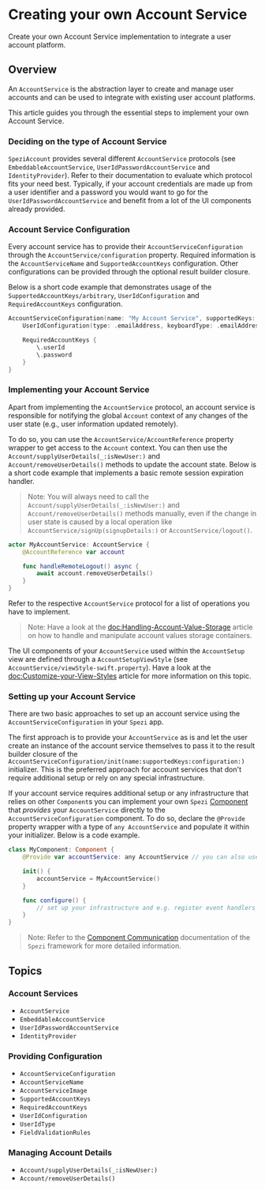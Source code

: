 # Creating your own Account Service

Create your own Account Service implementation to integrate a user account platform.

<!--
                  
This source file is part of the Spezi open-source project

SPDX-FileCopyrightText: 2023 Stanford University and the project authors (see CONTRIBUTORS.md)

SPDX-License-Identifier: MIT
             
-->

## Overview

An `AccountService` is the abstraction layer to create and manage user accounts and can be used to integrate with existing 
user account platforms.

This article guides you through the essential steps to implement your own Account Service.

### Deciding on the type of Account Service

`SpeziAccount` provides several different ``AccountService`` protocols (see ``EmbeddableAccountService``, ``UserIdPasswordAccountService`` and ``IdentityProvider``).
Refer to their documentation to evaluate which protocol fits your need best. Typically, if your account credentials are made up from a user identifier
and a password you would want to go for the ``UserIdPasswordAccountService`` and benefit from a lot of the UI components already provided.

### Account Service Configuration

Every account service has to provide their ``AccountServiceConfiguration`` through the ``AccountService/configuration`` property. Required information is
the ``AccountServiceName`` and ``SupportedAccountKeys`` configuration. Other configurations can be provided through the optional result builder closure.

Below is a short code example that demonstrates usage of the ``SupportedAccountKeys/arbitrary``, ``UserIdConfiguration`` and ``RequiredAccountKeys`` configuration.

```swift
AccountServiceConfiguration(name: "My Account Service", supportedKeys: .arbitrary) {
    UserIdConfiguration(type: .emailAddress, keyboardType: .emailAddress) // the default for this configuration

    RequiredAccountKeys {
        \.userId
        \.password
    }
}
```

### Implementing your Account Service

Apart from implementing the ``AccountService`` protocol, an account service is responsible for notifying the global ``Account`` context
of any changes of the user state (e.g., user information updated remotely).

To do so, you can use the ``AccountService/AccountReference`` property wrapper to get access to the ``Account`` context.
You can then use the ``Account/supplyUserDetails(_:isNewUser:)`` and ``Account/removeUserDetails()`` methods
to update the account state.
Below is a short code example that implements a basic remote session expiration handler.

> Note: You will always need to call the ``Account/supplyUserDetails(_:isNewUser:)`` and ``Account/removeUserDetails()`` methods manually,
even if the change in user state is caused by a local operation like ``AccountService/signUp(signupDetails:)`` or ``AccountService/logout()``.

```swift
actor MyAccountService: AccountService {
    @AccountReference var account

    func handleRemoteLogout() async {
        await account.removeUserDetails()
    }
}
```

Refer to the respective ``AccountService`` protocol for a list of operations you have to implement.

> Note: Have a look at the <doc:Handling-Account-Value-Storage> article on how to handle and manipulate account values storage containers.

The UI components of your ``AccountService`` used within the ``AccountSetup`` view are defined through a ``AccountSetupViewStyle`` (see ``AccountService/viewStyle-swift.property``).
Have a look at the <doc:Customize-your-View-Styles> article for more information on this topic.

### Setting up your Account Service

There are two basic approaches to set up an account service using the ``AccountServiceConfiguration`` in your `Spezi` app.

The first approach is to provide your ``AccountService`` as is and let the user create an instance of the account service themselves to
pass it to the result builder closure of the ``AccountServiceConfiguration/init(name:supportedKeys:configuration:)`` initializer.
This is the preferred approach for account services that don't require additional setup or rely on any special infrastructure.

If your account service requires additional setup or any infrastructure that relies on other `Component`s you can implement
your own `Spezi` [Component](https://swiftpackageindex.com/stanfordspezi/spezi/documentation/spezi/component) that _provides_ your
``AccountService`` directly to the ``AccountServiceConfiguration`` component. To do so, declare the `@Provide` property wrapper with a type of
`any AccountService` and populate it within your initializer. Below is a code example.

```swift
class MyComponent: Component {
    @Provide var accountService: any AccountService // you can also use a type of [any AccountService] to provide multiple with a single @Provide

    init() {
        accountService = MyAccountService()
    }

    func configure() {
        // set up your infrastructure and e.g. register event handlers to the `accountService`
    }
}
```

> Note: Refer to the [Component Communication](https://swiftpackageindex.com/stanfordspezi/spezi/documentation/spezi/component#Communication) documentation
    of the `Spezi` framework for more detailed information.


## Topics

### Account Services

- ``AccountService``
- ``EmbeddableAccountService``
- ``UserIdPasswordAccountService``
- ``IdentityProvider``

### Providing Configuration

- ``AccountServiceConfiguration``
- ``AccountServiceName``
- ``AccountServiceImage``
- ``SupportedAccountKeys``
- ``RequiredAccountKeys``
- ``UserIdConfiguration``
- ``UserIdType``
- ``FieldValidationRules``

### Managing Account Details

- ``Account/supplyUserDetails(_:isNewUser:)``
- ``Account/removeUserDetails()``
